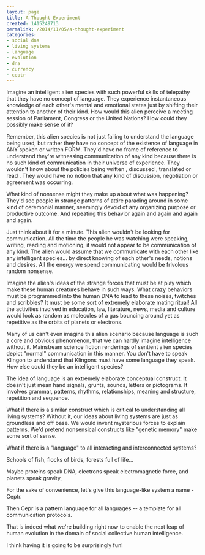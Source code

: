```yaml
---
layout: page
title: A Thought Experiment
created: 1415249713
permalink: /2014/11/05/a-thought-experiment
categories:
- social dna
- living systems
- language
- evolution
- dna
- currency
- ceptr
---
```

Imagine an intelligent alien species with such powerful skills of telepathy that they have no concept of language. They experience instantaneous knowledge of each other's mental and emotional states just by shifting their attention to another of their kind. How would this alien perceive a meeting session of Parliament, Congress or the United Nations? How could they possibly make sense of it?

Remember, this alien species is not just failing to understand the language being used, but rather they have no concept of the existence of language in ANY spoken or written FORM. They'd have no frame of reference to understand they're witnessing communication of any kind because there is no such kind of communication in their universe of experience. They wouldn't know about the policies being written , discussed , translated or read . They would have no notion that any kind of discussion, negotiation or agreement was occurring.

What kind of nonsense might they make up about what was happening? They'd see people in strange patterns of attire parading around in some kind of ceremonial manner, seemingly devoid of any organizing purpose or productive outcome. And repeating this behavior again and again and again and again.

Just think about it for a minute. This alien wouldn't be looking for communication. All the time the people he was watching were speaking, writing, reading and motioning, it would not appear to be communication of any kind. The alien would assume that we communicate with each other like any intelligent species… by direct knowing of each other's needs, notions and desires. All the energy we spend communicating would be frivolous random nonsense.

Imagine the alien's ideas of the strange forces that must be at play which make these human creatures behave in such ways. What crazy behaviors must be programmed into the human DNA to lead to these noises, twitches and scribbles? It must be some sort of extremely elaborate mating ritual!  All the activities involved in education, law, literature, news, media and culture would look as random as molecules of a gas bouncing around yet as repetitive as the orbits of planets or electrons.

Many of us can't even imagine this alien scenario because language is such a core and obvious phenomenon, that we can hardly imagine intelligence without it. Mainstream science fiction renderings of sentient alien species depict "normal" communication in this manner. You don't have to speak Klingon to understand that Klingons must have some language they speak. How else could they be an intelligent species?

The idea of language is an extremely elaborate conceptual construct. It doesn't just mean hand signals, grunts, sounds, letters or pictograms. It involves grammar, patterns, rhythms, relationships, meaning and structure, repetition and sequence.

What if there is a similar construct which is critical to understanding all living systems? Without it, our ideas about living systems are just as groundless and off base. We would invent mysterious forces to explain patterns. We'd pretend nonsensical constructs like "genetic memory" make some sort of sense.

What if there is a "language" to all interacting and interconnected systems?

Schools of fish, flocks of birds, forests full of life…

Maybe proteins speak DNA, electrons speak electromagnetic force, and planets speak gravity,

For the sake of convenience, let's give this language-like system a name - Ceptr.

Then Cepr is a pattern language for all languages -- a template for all communication protocols.

That is indeed what we're building right now to enable the next leap of human evolution in the domain of social collective human intelligence.

I think having it is going to be surprisingly fun!

